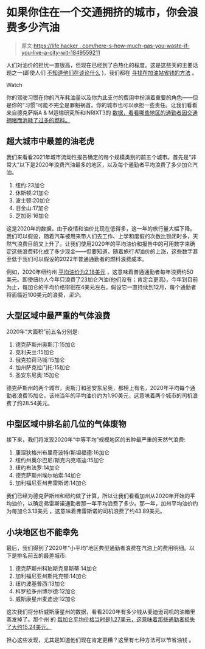 # 如果你住在一个交通拥挤的城市，你会浪费多少汽油

> 原文:[https://life hacker . com/here-s-how-much-gas-you-waste-if-you-live-a-city-wit-1849559211](https://lifehacker.com/here-s-how-much-gas-you-waste-if-you-live-in-a-city-wit-1849559211)

人们对油价的担忧一直很高，但现在已经到了白热化的程度。这是这些天的主要话题之一(即使人们 [不知道他们在谈论什么](https://lifehacker.com/how-to-sound-less-stupid-when-you-talk-about-gas-prices-1849171128) )，我们都在 [寻找在加油站](https://lifehacker.com/how-to-get-the-most-out-of-every-drop-of-gas-right-now-1848630417)[省钱的方法](https://lifehacker.com/the-fastest-way-to-find-the-cheapest-gas-in-your-area-1848554597) 。

Watch

你的驾驶习惯在你的汽车耗油量以及你为此支付的费用中扮演着重要的角色——但是你的“习惯”可能不完全是罪魁祸首。你的城市也可以承担一些责任。让我们看看来自德克萨斯A & M运输研究所和INRIXT3的 [数据，看看哪些地区的通勤者因交通拥堵而消耗了过多的燃料。](https://static.tti.tamu.edu/tti.tamu.edu/documents/mobility-report-2021.pdf)

## **超大城市中最差的油老虎**

我们来看看2021年城市流动性报告确定的每个规模类别的前五个城市。首先是“非常大”以下是2020年浪费汽油最多的地区，以及每个通勤者平均浪费了多少加仑汽油。

1.  纽约:23加仑
2.  休斯顿:21加仑
3.  波士顿:20加仑
4.  旧金山:17加仑
5.  芝加哥:16加仑

这是2020年的数据，由于疫情和油价比现在低得多，这一年的旅行量大幅下降。我们可以假设，随着汽车被用来带人们去工作、上学和度假的次数比锁闭时多，天然气浪费目前又上升了。让我们使用2020年的平均油价和报告中的可用数字来确定这些浪费转化成了多少现金——但要知道，随着旅行*和*油价的上涨，这些数字甚至低于我们可以假设的2022年普通通勤者的燃料浪费成本。

例如，2020年纽约州 [平均油价为2.18美元](https://www.eia.gov/dnav/pet/hist/LeafHandler.ashx?n=pet&s=emm_epmr_pte_y35ny_dpg&f=m) ，这意味着普通通勤者每年浪费约50美元。即使纽约人今年只浪费了23加仑汽油(他们没有；肯定会更高)，今年到目前为止，每加仑的平均价格徘徊在4美元左右，假设它一直持续到12月，每个通勤者将面临近100美元的浪费，*至少*。

## **大型区域中最严重的气体浪费**

2020年“大面积”前五名分别是:

1.  德克萨斯州奥斯汀:15加仑
2.  克利夫兰:15加仑
3.  俄克拉荷马城:15加仑
4.  加州萨克拉门托:15加仑
5.  圣安东尼奥:15加仑

德克萨斯州的两个城市，奥斯汀和圣安东尼奥，都榜上有名，2020年平均每个通勤者浪费15加仑。该州当年的平均油价约为1.90美元，这意味着两个城市的司机浪费了约28.54美元。

## **中型区域中排名前几位的气体废物**

接下来，我们将发现2020年“中等平均”规模地区的五种最严重的天然气浪费:

1.  康涅狄格州布里奇波特/斯坦福德:16加仑
2.  纽约州奥尔巴尼/斯克内克塔迪:15加仑
3.  纽约布法罗:14加仑
4.  德克萨斯州埃尔帕索:14加仑
5.  加利福尼亚州弗雷斯诺:14加仑

我们已经为德克萨斯州和纽约做了计算，所以让我们看看加州从2020年开始的平均油价，以确定弗雷斯诺通勤者那一年平均浪费了多少。那一年，加州平均油价约为每加仑3.13美元 ，这意味着弗雷斯诺的司机浪费了约43.89美元。

## **小块地区也不能幸免**

最后，我们得到了2020年“小平均”地区典型通勤者浪费在汽油上的费用明细。以下是排名前五的最差城市:

1.  德克萨斯州科珀斯克里斯蒂:14加仑
2.  加利福尼亚州斯托克顿:14加仑
3.  纽约波基普西:13加仑
4.  科罗拉多州博尔德:12加仑
5.  威斯康星州麦迪逊:12加仑

这次我们将分析威斯康星州的数据，看看2020年有多少钱从麦迪逊司机的油箱里蒸发掉了。那个州 的 [每加仑平均价格当时是1.27美元，这意味着那些通勤者损失了大约15.24美元。](https://www.eia.gov/dnav/pet/hist/LeafHandler.ashx?n=PET&s=EMA_EPMM_PWG_SWI_DPG&f=M)

担心这些发现，尤其是知道他们现在肯定更糟？这里有七种方法可以节省油钱 。
